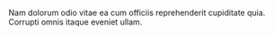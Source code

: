 Nam dolorum odio vitae ea cum officiis reprehenderit cupiditate quia.
Corrupti omnis itaque eveniet ullam.